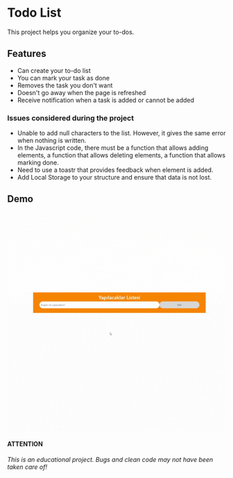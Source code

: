 
# Todo List

This project helps you organize your to-dos.


## Features

- Can create your to-do list
- You can mark your task as done
- Removes the task you don't want
- Doesn't go away when the page is refreshed
- Receive notification when a task is added or cannot be added

  
### Issues considered during the project
* Unable to add null characters to the list. However, it gives the same error when nothing is written.
* In the Javascript code, there must be a function that allows adding elements, a function that allows deleting elements, a function that allows marking done.
* Need to use a toastr that provides feedback when element is added.
* Add Local Storage to your structure and ensure that data is not lost.

## Demo
![](https://github.com/Fateehs/Todo-List/blob/main/todolist.gif)


#### ATTENTION

*This is an educational project. Bugs and clean code may not have been taken care of!*
